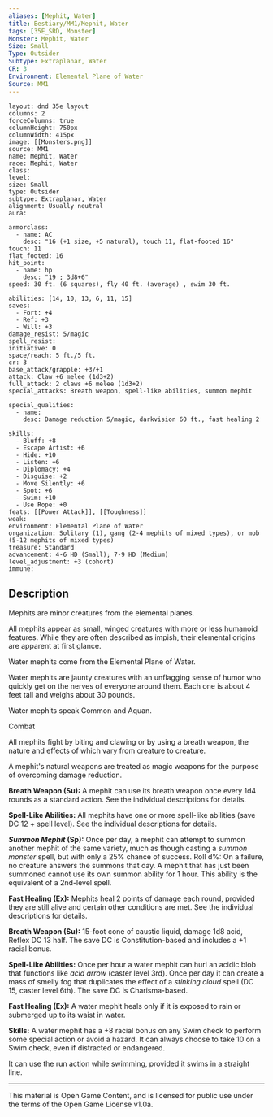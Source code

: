 ```yaml
---
aliases: [Mephit, Water]
title: Bestiary/MM1/Mephit, Water
tags: [35E_SRD, Monster]
Monster: Mephit, Water
Size: Small
Type: Outsider
Subtype: Extraplanar, Water
CR: 3
Environnent: Elemental Plane of Water
Source: MM1
---
```


```statblock
layout: dnd 35e layout
columns: 2
forceColumns: true
columnHeight: 750px
columnWidth: 415px
image: [[Monsters.png]]
source: MM1
name: Mephit, Water
race: Mephit, Water
class: 
level: 
size: Small
type: Outsider
subtype: Extraplanar, Water
alignment: Usually neutral
aura: 

armorclass:
  - name: AC
    desc: "16 (+1 size, +5 natural), touch 11, flat-footed 16"
touch: 11
flat_footed: 16
hit_point:
  - name: hp
    desc: "19 ; 3d8+6"
speed: 30 ft. (6 squares), fly 40 ft. (average) , swim 30 ft.

abilities: [14, 10, 13, 6, 11, 15]
saves:
  - Fort: +4
  - Ref: +3
  - Will: +3
damage_resist: 5/magic
spell_resist: 
initiative: 0
space/reach: 5 ft./5 ft.
cr: 3
base_attack/grapple: +3/+1
attack: Claw +6 melee (1d3+2)
full_attack: 2 claws +6 melee (1d3+2)
special_attacks: Breath weapon, spell-like abilities, summon mephit

special_qualities:
  - name: 
    desc: Damage reduction 5/magic, darkvision 60 ft., fast healing 2

skills:
  - Bluff: +8
  - Escape Artist: +6
  - Hide: +10
  - Listen: +6
  - Diplomacy: +4
  - Disguise: +2
  - Move Silently: +6
  - Spot: +6
  - Swim: +10
  - Use Rope: +0
feats: [[Power Attack]], [[Toughness]]
weak: 
environment: Elemental Plane of Water
organization: Solitary (1), gang (2-4 mephits of mixed types), or mob (5-12 mephits of mixed types)
treasure: Standard
advancement: 4-6 HD (Small); 7-9 HD (Medium)
level_adjustment: +3 (cohort)
immune: 
```

## Description

<p>Mephits are minor creatures from the elemental planes.</p>
<p>All mephits appear as small, winged creatures with more or less humanoid features. While they are often described as impish, their elemental origins are apparent at first glance.</p>
<p>Water mephits come from the Elemental Plane of Water.</p>
<p>Water mephits are jaunty creatures with an unflagging sense of humor who quickly get on the nerves of everyone around them. Each one is about 4 feet tall and weighs about 30 pounds.</p>
<p>Water mephits speak Common and Aquan.</p>
<p>Combat</p>
<p>All mephits fight by biting and clawing or by using a breath weapon, the nature and effects of which vary from creature to creature.</p>
<p>A mephit's natural weapons are treated as magic weapons for the purpose of overcoming damage reduction.</p>
<p>
            <b>Breath Weapon (Su):</b> A mephit can use its breath weapon once every 1d4 rounds as a standard action. See the individual descriptions for details.</p>
<p>
            <b>Spell-Like Abilities:</b> All mephits have one or more spell-like abilities (save DC 12 + spell level). See the individual descriptions for details.</p>
<p>
            <b>
              <i>Summon Mephit</i> (Sp):</b> Once per day, a mephit can attempt to summon another mephit of the same variety, much as though casting a <i>summon monster</i> spell, but with only a 25% chance of success. Roll d%: On a failure, no creature answers the summons that day. A mephit that has just been summoned cannot use its own summon ability for 1 hour. This ability is the equivalent of a 2nd-level spell.</p>
<p>
            <b>Fast Healing (Ex):</b> Mephits heal 2 points of damage each round, provided they are still alive and certain other conditions are met. See the individual descriptions for details.</p>
<p>
            <b>Breath Weapon (Su):</b> 15-foot cone of caustic liquid, damage 1d8 acid, Reflex DC 13 half. The save DC is Constitution-based and includes a +1 racial bonus.</p>
<p>
            <b>Spell-Like Abilities:</b> Once per hour a water mephit can hurl an acidic blob that functions like <i>acid arrow</i> (caster level 3rd). Once per day it can create a mass of smelly fog that duplicates the effect of a <i>stinking cloud</i> spell (DC 15, caster level 6th). The save DC is Charisma-based.</p>
<p>
            <b>Fast Healing (Ex):</b> A water mephit heals only if it is exposed to rain or submerged up to its waist in water.</p>
<p>
            <b>Skills:</b> A water mephit has a +8 racial bonus on any Swim check to perform some special action or avoid a hazard. It can always choose to take 10 on a Swim check, even if distracted or endangered.</p>
<p>It can use the run action while swimming, provided it swims in a straight line.</p>

---

This material is Open Game Content, and is licensed for public use under
the terms of the Open Game License v1.0a.
